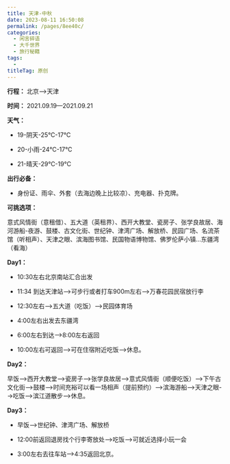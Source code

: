 ```yaml
---
title: 天津-中秋
date: 2023-08-11 16:50:08
permalink: /pages/8ee40c/
categories:
  - 闲言碎语
  - 大千世界
  - 旅行秘籍
tags:
  - 
titleTag: 原创
---
```


**行程：** 北京-->天津
 
**时间：** 2021.09.19—2021.09.21

**天气：**

- 19-阴天-25℃-17℃

- 20-小雨-24℃-17℃

- 21-晴天-29℃-19℃

**出行必备：**

- 身份证、雨伞、外套（去海边晚上比较凉）、充电器、扑克牌。

**可挑选项：**

意式风情街（意租借）、五大道（英租界）、西开大教堂、瓷房子、张学良故居、海河游船-夜游、鼓楼、古文化街、世纪钟、津湾广场、解放桥、民园广场、名流茶馆（听相声）、天津之眼、滨海图书馆、民国物语博物馆、佛罗伦萨小镇…东疆湾（看海）

**Day1：**

- 10:30左右北京南站汇合出发

- 11:34 到达天津站-->可步行或者打车900m左右-->万春花园民宿放行李

- 12:30左右-->五大道（吃饭）-->民园体育场

- 4:00左右出发去东疆湾

- 6:00左右到达-->8:00左右返回

- 10:00左右可返回-->可在住宿附近吃饭-->休息。

**Day2：**

早饭-->西开大教堂-->瓷房子-->张学良故居-->意式风情街（顺便吃饭）-->下午古文化街-->鼓楼-->时间充裕可以看一场相声（提前预约）-->滨海游船-->天津之眼-->吃饭-->滨江道散步-->休息。

**Day3：**

- 早饭-->世纪钟、津湾广场、解放桥

- 12:00前返回退房找个行李寄放处-->吃饭-->可就近选择小玩一会

- 3:00左右去往车站-->4:35返回北京。
